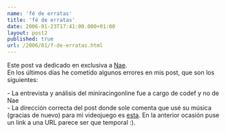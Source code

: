```yaml
---
name: 'fé de erratas'
title: 'fé de erratas'
date: 2006-01-23T17:41:00.000+01:00
layout: post2
published: true
url: /2006/01/f-de-erratas.html
---
```


Este post va dedicado en exclusiva a [Nae](http://naemem.blogspot.com/).  
En los últimos días he cometido algunos errores en mis post, que son los siguientes:  
  
\- La entrevista y análisis del miniracingonline fue a cargo de codef y no de Nae  
\- La dirección correcta del post donde sole comenta que usé su música (gracias de nuevo) para mi videojuego es [esta](http://www.soledadpenades.com/blog_pentry.php?title=my-music-in-a-videogame). En la anterior ocasión puse un link a una URL parece ser que temporal :).
